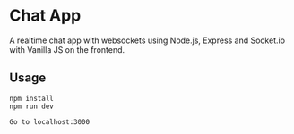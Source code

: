 # Chat App
A realtime chat app with websockets using Node.js, Express and Socket.io with Vanilla JS on the frontend.

## Usage
```
npm install
npm run dev

Go to localhost:3000
```
